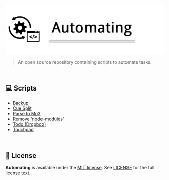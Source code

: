 ![](./assets/banner.png)

> An open source repository containing scripts to automate tasks.

<br>

## 💻 **Scripts**

- [Backup](https://github.com/x0n4d0/automating/tree/main/scripts/backup)
- [Cue Split](https://github.com/x0n4d0/automating/tree/main/scripts/cuesplit)
- [Parse to Mp3](https://github.com/x0n4d0/automating/tree/main/scripts/parsetomp3)
- [Remove 'node-modules'](https://github.com/x0n4d0/automating/tree/main/scripts/remove-node-modules)
- [Todo (Dropbox)](https://github.com/x0n4d0/automating/tree/main/scripts/todo-dropbox)
- [Touchpad](https://github.com/x0n4d0/automating/tree/main/scripts/touchpad)

<br>

## 🧾 **License**

**Automating** is available under the [MIT license](https://opensource.org/licenses/MIT). See [LICENSE](./LICENSE) for the full license text.